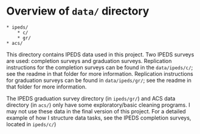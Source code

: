 # Overview of `data/` directory

    * ipeds/
        * c/
        * gr/
    * acs/
   
This directory contains IPEDS data used in this project. 
Two IPEDS surveys are used: completion surveys and graduation surveys.
Replication instructions for the completion surveys can be found in the `data/ipeds/c/`; see the readme in that folder for more information.
Replication instructions for graduation surveys can be found in `data/ipeds/gr/`; see the readme in that folder for more information.
    
The IPEDS graduation survey directory (in `ipeds/gr/`) and ACS data directory (in `acs/`) only have some exploratory/basic cleaning programs.
I may not use these data in the final version of this project.
For a detailed example of how I structure data tasks, see the IPEDS completion surveys, located in `ipeds/c/`)